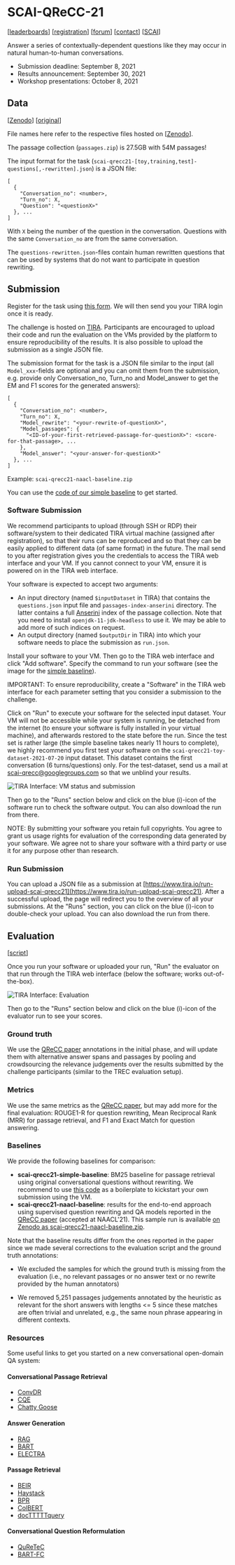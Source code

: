 # SCAI-QReCC-21
[[leaderboards](https://www.tira.io/task/scai-qrecc/)] [[registration](https://docs.google.com/forms/d/e/1FAIpQLSem7NXwDSgv2SLJrXhuHPxGifOOyzqewcu41hTIV3ywqRcr_A/viewform?usp=sf_link)] [[forum](https://www.tira.io/c/scai/)] [[contact](mailto:scai-qrecc@googlegroups.com)] [[SCAI](https://scai.info/)]

Answer a series of contextually-dependent questions like they may occur in natural human-to-human conversations.

- Submission deadline: September 8, 2021
- Results announcement: September 30, 2021
- Workshop presentations: October 8, 2021


## Data
[[Zenodo](https://doi.org/10.5281/zenodo.4748782)] [[original](https://github.com/apple/ml-qrecc)]

File names here refer to the respective files hosted on [[Zenodo](https://doi.org/10.5281/zenodo.4748782)].

The passage collection (`passages.zip`) is 27.5GB with 54M passages!

The input format for the task (`scai-qrecc21-[toy,training,test]-questions[,-rewritten].json`) is a JSON file:
```
[
  {
    "Conversation_no": <number>,
    "Turn_no": X,
    "Question": "<questionX>"
  }, ...
]
```
With `X` being the number of the question in the conversation. Questions with the same `Conversation_no` are from the same conversation.

The `questions-rewritten.json`-files contain human rewritten questions that can be used by systems that do not want to participate in question rewriting.


## Submission
Register for the task using [this form](https://docs.google.com/forms/d/e/1FAIpQLSem7NXwDSgv2SLJrXhuHPxGifOOyzqewcu41hTIV3ywqRcr_A/viewform?usp=sf_link). We will then send you your TIRA login once it is ready.

The challenge is hosted on [TIRA](https://www.tira.io/task/scai-qrecc/). Participants are encouraged to upload their code and run the evaluation on the VMs provided by the platform to ensure reproducibility of the results. It is also possible to upload the submission as a single JSON file.

The submission format for the task is a JSON file similar to the input (all `Model_xxx`-fields are optional and you can omit them from the submission, e.g. provide only Conversation_no, Turn_no and Model_answer to get the EM and F1 scores for the generated answers):
```
[
  {
    "Conversation_no": <number>,
    "Turn_no": X,
    "Model_rewrite": "<your-rewrite-of-questionX>",
    "Model_passages": { 
      "<ID-of-your-first-retrieved-passage-for-questionX>": <score-for-that-passage>, ...
    },
    "Model_answer": "<your-answer-for-questionX>"
  }, ...
]
```
Example: `scai-qrecc21-naacl-baseline.zip`

You can use the [code of our simple baseline](https://github.com/scai-conf/SCAI-QReCC-21/tree/main/code/simple-baseline) to get started.

### Software Submission
We recommend participants to upload (through SSH or RDP) their software/system to their dedicated TIRA virtual machine (assigned after registration), so that their runs can be reproduced and so that they can be easily applied to different data (of same format) in the future. The mail send to you after registration gives you the credentials to access the TIRA web interface and your VM. If you cannot connect to your VM, ensure it is powered on in the TIRA web interface.

Your software is expected to accept two arguments:
  - An input directory (named `$inputDataset` in TIRA) that contains the `questions.json` input file and `passages-index-anserini` directory. The latter contains a full [Anserini](https://github.com/castorini/anserini) index of the passage collection. Note that you need to install `openjdk-11-jdk-headless` to use it. We may be able to add more of such indices on request.
  - An output directory (named `$outputDir` in TIRA) into which your software needs to place the submission as `run.json`.

Install your software to your VM. Then go to the TIRA web interface and click "Add software". Specify the command to run your software (see the image for the [simple baseline](https://github.com/scai-conf/SCAI-QReCC-21/tree/main/code/simple-baseline)).

IMPORTANT: To ensure reproducibility, create a "Software" in the TIRA web interface for each parameter setting that you consider a submission to the challenge.

Click on "Run" to execute your software for the selected input dataset. Your VM will not be accessible while your system is running, be detached from the internet (to ensure your software is fully installed in your virtual machine), and afterwards restored to the state before the run. Since the test set is rather large (the simple baseline takes nearly 11 hours to complete), we highly recommend you first test your software on the `scai-qrecc21-toy-dataset-2021-07-20` input dataset. This dataset contains the first conversation (6 turns/questions) only. For the test-dataset, send us a mail at [scai-qrecc@googlegroups.com](mailto:scai-qrecc@googlegroups.com) so that we unblind your results.

![TIRA Interface: VM status and submission](img/tira-software-submission.png)

Then go to the "Runs" section below and click on the blue (i)-icon of the software run to check the software output. You can also download the run from there.

NOTE: By submitting your software you retain full copyrights. You agree to grant us usage rights for evaluation of the corresponding data generated by your software. We agree not to share your software with a third party or use it for any purpose other than research.

### Run Submission

You can upload a JSON file as a submission at [https://www.tira.io/run-upload-scai-qrecc21](https://www.tira.io/run-upload-scai-qrecc21). After a successful upload, the page will redirect you to the overview of all your submissions. At the "Runs" section, you can click on the blue (i)-icon to double-check your upload. You can also download the run from there.


## Evaluation
[[script](https://github.com/scai-conf/SCAI-QReCC-21/tree/main/code/evaluation-script)]

Once you run your software or uploaded your run, "Run" the evaluator on that run through the TIRA web interface (below the software; works out-of-the-box).

![TIRA Interface: Evaluation](img/tira-software-evaluation.png)

Then go to the "Runs" section below and click on the blue (i)-icon of the evaluator run to see your scores.

### Ground truth
We use the [QReCC paper](https://arxiv.org/abs/2010.04898) annotations in the initial phase, and will update them with alternative answer spans and passages by pooling and crowdsourcing the relevance judgements over the results submitted by the challenge participants (similar to the TREC evaluation setup).

### Metrics
We use the same metrics as the [QReCC paper](https://arxiv.org/abs/2010.04898), but may add more for the final evaluation: ROUGE1-R for question rewriting, Mean Reciprocal Rank (MRR) for passage retrieval, and F1 and Exact Match for question answering.

### Baselines
We provide the following baselines for comparison:
  - **scai-qrecc21-simple-baseline**: BM25 baseline for passage retrieval using original conversational questions without rewriting. We recommend to use [this code](https://github.com/scai-conf/SCAI-QReCC-21/tree/main/code/simple-baseline) as a boilerplate to kickstart your own submission using the VM.
  - **scai-qrecc21-naacl-baseline**: results for the end-to-end approach using supervised question rewriting and QA models reported in the [QReCC paper](https://arxiv.org/abs/2010.04898) (accepted at NAACL'21). This sample run is available [on Zenodo as scai-qrecc21-naacl-baseline.zip](https://doi.org/10.5281/zenodo.4748782).
  
Note that the baseline results differ from the ones reported in the paper since we made several corrections to the evaluation script and the ground truth annotations:

* We excluded the samples for which the ground truth is missing from the evaluation (i.e., no relevant passages or no answer text or no rewrite provided by the human annotators)

* We removed 5,251 passages judgements annotated by the heuristic as relevant for the short answers with lengths <= 5 since these matches are often trivial and unrelated, e.g., the same noun phrase appearing in different contexts.



### Resources
Some useful links to get you started on a new conversational open-domain QA system:

#### Conversational Passage Retrieval

  - [ConvDR](https://github.com/thunlp/ConvDR)
  - [CQE](https://arxiv.org/pdf/2104.08707.pdf)
  - [Chatty Goose](https://github.com/castorini/chatty-goose)

#### Answer Generation

  - [RAG](https://huggingface.co/transformers/model_doc/rag.html)
  - [BART](https://huggingface.co/facebook/bart-large)
  - [ELECTRA](https://huggingface.co/google/electra-large-generator)

#### Passage Retrieval

  - [BEIR](https://github.com/UKPLab/beir)
  - [Haystack](https://colab.research.google.com/github/deepset-ai/haystack/blob/master/tutorials/Tutorial6_Better_Retrieval_via_DPR.ipynb)
  - [BPR](https://github.com/studio-ousia/bpr)
  - [ColBERT](https://github.com/stanford-futuredata/ColBERT)
  - [docTTTTTquery](https://github.com/castorini/docTTTTTquery)

#### Conversational Question Reformulation

  - [QuReTeC](https://github.com/nickvosk/sigir2020-query-resolution)
  - [BART-FC](https://github.com/aquaktus/CAsT_BART_query_rewriting)


